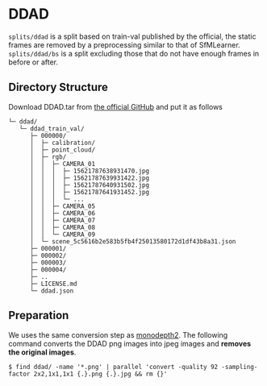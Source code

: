 # DDAD

`splits/ddad` is a split based on train-val published by the official, the static frames are removed by a preprocessing similar to that of SfMLearner.
`splits/ddad/bs` is a split excluding those that do not have enough frames in before or after.

## Directory Structure
Download DDAD.tar from [the official GitHub](https://github.com/TRI-ML/DDAD) and put it as follows

```
└─ ddad/
   └─ ddad_train_val/
      ├─ 000000/
      │  ├─ calibration/
      │  ├─ point_cloud/
      │  ├─ rgb/
      │  │  ├─ CAMERA_01
      │  │  │  ├─ 15621787638931470.jpg
      │  │  │  ├─ 15621787639931422.jpg
      │  │  │  ├─ 15621787640931502.jpg
      │  │  │  ├─ 15621787641931452.jpg
      │  │  │  └─ ...
      │  │  ├─ CAMERA_05
      │  │  ├─ CAMERA_06
      │  │  ├─ CAMERA_07
      │  │  ├─ CAMERA_08
      │  │  └─ CAMERA_09
      │  └─ scene_5c5616b2e583b5fb4f25013580172d1df43b8a31.json
      ├─ 000001/
      ├─ 000002/
      ├─ 000003/
      ├─ 000004/
      ├─ ..
      ├─ LICENSE.md
      └─ ddad.json
```

## Preparation
We uses the same conversion step as [monodepth2](https://github.com/nianticlabs/monodepth2#-kitti-training-data).
The following command converts the DDAD png images into jpeg images and **removes the original images**.

```shell
$ find ddad/ -name '*.png' | parallel 'convert -quality 92 -sampling-factor 2x2,1x1,1x1 {.}.png {.}.jpg && rm {}'
```
